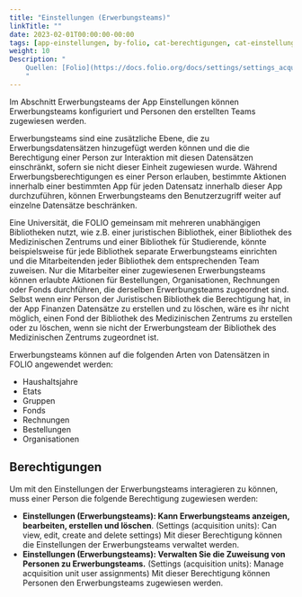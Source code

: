 ```yaml
---
title: "Einstellungen (Erwerbungsteams)"
linkTitle: ""
date: 2023-02-01T00:00:00-00:00
tags: [app-einstellungen, by-folio, cat-berechtigungen, cat-einstellungen, for-admin]
weight: 10
Description: "
    Quellen: [Folio](https://docs.folio.org/docs/settings/settings_acquisition_units/settings_acquisition_units/) & [GBV](https://info.gbv.de/pages/viewpage.action?pageId=849379720)
    "
---
```


Im Abschnitt Erwerbungsteams der App Einstellungen können Erwerbungsteams konfiguriert und Personen den erstellten Teams zugewiesen werden.

Erwerbungsteams sind eine zusätzliche Ebene, die zu Erwerbungsdatensätzen hinzugefügt werden können und die die Berechtigung einer Person zur Interaktion mit diesen Datensätzen einschränkt, sofern sie nicht dieser Einheit zugewiesen wurde. Während Erwerbungsberechtigungen es einer Person erlauben, bestimmte Aktionen innerhalb einer bestimmten App für jeden Datensatz innerhalb dieser App durchzuführen, können Erwerbungsteams den Benutzerzugriff weiter auf einzelne Datensätze beschränken.

Eine Universität, die FOLIO gemeinsam mit mehreren unabhängigen Bibliotheken nutzt, wie z.B. einer juristischen Bibliothek, einer Bibliothek des Medizinischen Zentrums und einer Bibliothek für Studierende, könnte beispielsweise für jede Bibliothek separate Erwerbungsteams einrichten und die Mitarbeitenden jeder Bibliothek dem entsprechenden Team zuweisen. Nur die Mitarbeiter einer zugewiesenen Erwerbungsteams können erlaubte Aktionen für Bestellungen, Organisationen, Rechnungen oder Fonds durchführen, die derselben Erwerbungsteams zugeordnet sind. Selbst wenn einr Person der Juristischen Bibliothek die Berechtigung hat, in der App Finanzen Datensätze zu erstellen und zu löschen, wäre es ihr nicht möglich, einen Fond der Bibliothek des Medizinischen Zentrums zu erstellen oder zu löschen, wenn sie nicht der Erwerbungsteam der Bibliothek des Medizinischen Zentrums zugeordnet ist.

Erwerbungsteams können auf die folgenden Arten von Datensätzen in FOLIO angewendet werden:

-   Haushaltsjahre
-   Etats
-   Gruppen
-   Fonds
-   Rechnungen
-   Bestellungen
-   Organisationen

## Berechtigungen

Um mit den Einstellungen der Erwerbungsteams interagieren zu können, muss einer Person die folgende Berechtigung zugewiesen werden:

-   **Einstellungen (Erwerbungsteams): Kann Erwerbungsteams anzeigen, bearbeiten, erstellen und löschen**. (Settings (acquisition units): Can view, edit, create and delete settings)
    Mit dieser Berechtigung können die Einstellungen der Erwerbungsteams verwaltet werden.
-   **Einstellungen (Erwerbungsteams): Verwalten Sie die Zuweisung von Personen zu Erwerbungsteams.** (Settings (acquisition units): Manage acquisition unit user assignments)
    Mit dieser Berechtigung können Personen den Erwerbungsteams zugewiesen werden.
